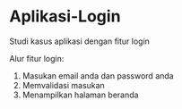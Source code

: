 # Aplikasi-Login
Studi kasus aplikasi dengan fitur login

Alur fitur login:
1. Masukan email anda dan password anda
2. Memvalidasi masukan
3. Menampilkan halaman beranda
